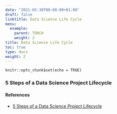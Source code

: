 ```yaml
---
date: "2021-03-30T00:00:00+01:00"
draft: false
linktitle: Data Science Life Cycle
menu:
  example:
    parent: TORCH 
    weight: 2
title: Data Science Life Cycle
toc: true
type: docs
weight: 2
---
```


```{r setup, include=FALSE}
knitr::opts_chunk$set(echo = TRUE)
```

### 5 Steps of a Data Science Project Lifecycle

#### References

- [5 Steps of a Data Science Project Lifecycle](https://towardsdatascience.com/5-steps-of-a-data-science-project-lifecycle-26c50372b492)



